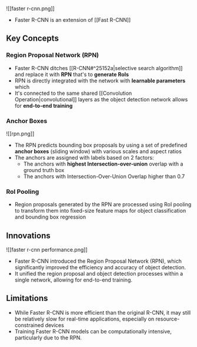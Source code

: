 ![[faster r-cnn.png]]
- Faster R-CNN is an extension of [[Fast R-CNN]]
## Key Concepts
### Region Proposal Network (RPN)
- Faster R-CNN ditches [[R-CNN#^25152a|selective search algorithm]] and replace it with **RPN** that's to **generate RoIs**
- RPN is directly integrated with the network with **learnable parameters** which 
- It's connected to the same shared [[Convolution Operation|convolutional]] layers as the object detection network allows for **end-to-end training**
### Anchor Boxes
![[rpn.png]]
- The RPN predicts bounding box proposals by using a set of predefined **anchor boxes** (sliding window) with various scales and aspect ratios
- The anchors are assigned with labels based on 2 factors:
	- The anchors with **highest Intersection-over-union** overlap with a ground truth box
	- The anchors with Intersection-Over-Union Overlap higher than $0.7$
### RoI Pooling
- Region proposals generated by the RPN are processed using RoI pooling to transform them into fixed-size feature maps for object classification and bounding box regression
## Innovations
![[faster r-cnn performance.png]]
- Faster R-CNN introduced the Region Proposal Network (RPN), which significantly improved the efficiency and accuracy of object detection.
- It unified the region proposal and object detection processes within a single network, allowing for end-to-end training.
## Limitations
- While Faster R-CNN is more efficient than the original R-CNN, it may still be relatively slow for real-time applications, especially on resource-constrained devices
- Training Faster R-CNN models can be computationally intensive, particularly due to the RPN.